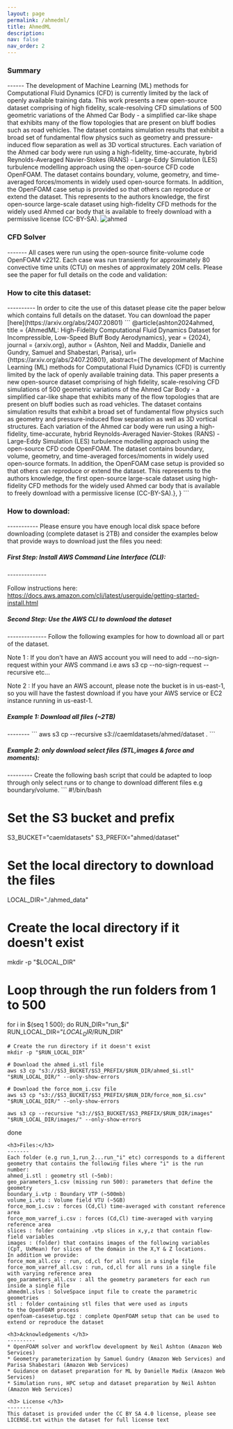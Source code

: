 ```yaml
---
layout: page
permalink: /ahmedml/
title: AhmedML
description: 
nav: false
nav_order: 2
---
```


<h3>Summary</h3>
------
The development of Machine Learning (ML) methods for Computational Fluid Dynamics (CFD) is currently limited by the lack of openly available training data. This work presents a new open-source dataset comprising of high fidelity, scale-resolving CFD simulations of 500 geometric variations of the Ahmed Car Body - a simplified car-like shape that exhibits many of the flow topologies that are present on bluff bodies such as road vehicles. The dataset contains simulation results that exhibit a broad set of fundamental flow physics such as geometry and pressure-induced flow separation as well as 3D vortical structures. Each variation of the Ahmed car body were run using a high-fidelity, time-accurate, hybrid Reynolds-Averaged Navier-Stokes (RANS) - Large-Eddy Simulation (LES) turbulence modelling approach using the open-source CFD code OpenFOAM. The dataset contains boundary, volume, geometry, and time-averaged forces/moments in widely used open-source formats. In addition, the OpenFOAM case setup is provided so that others can reproduce or extend the dataset. This represents to the authors knowledge, the first open-source large-scale dataset using high-fidelity CFD methods for the widely used Ahmed car body that is available to freely download with a permissive license (CC-BY-SA).

<img class="photo" alt="ahmed" src="{{ site.baseurl }}/assets/img/ahmed_body.png">
<h3>CFD Solver</h3>
-------
All cases were run using the open-source finite-volume code OpenFOAM v2212. Each case was run transiently for approximately 80 convective time units (CTU) on meshes of approximately 20M cells.  Please see the paper for full details on the code and validation:

<h3>How to cite this dataset:</h3>
----------
In order to cite the use of this dataset please cite the paper below which contains full details on the dataset. You can download the paper [here](https://arxiv.org/abs/2407.20801)
```
@article{ashton2024ahmed,
    title = {AhmedML: High-Fidelity Computational Fluid Dynamics Dataset for Incompressible, Low-Speed Bluff Body Aerodynamics},
    year = {2024},
    journal = {arxiv.org},
    author = {Ashton, Neil and Maddix, Danielle and Gundry, Samuel and Shabestari, Parisa},
    url={https://arxiv.org/abs/2407.20801},
    abstract={The development of Machine Learning (ML) methods for Computational Fluid Dynamics (CFD) is currently limited by the lack of openly available training data. This paper presents a new open-source dataset comprising of high fidelity, scale-resolving CFD simulations of 500 geometric variations of the Ahmed Car Body - a simplified car-like shape that exhibits many of the flow topologies that are present on bluff bodies such as road vehicles. The dataset contains simulation results that exhibit a broad set of fundamental flow physics such as geometry and pressure-induced flow separation as well as 3D vortical structures. Each variation of the Ahmed car body were run using a high-fidelity, time-accurate, hybrid Reynolds-Averaged Navier-Stokes (RANS) - Large-Eddy Simulation (LES) turbulence modelling approach using the open-source CFD code OpenFOAM. The dataset contains boundary, volume, geometry, and time-averaged forces/moments in widely used open-source formats. In addition, the OpenFOAM case setup is provided so that others can reproduce or extend the dataset. This represents to the authors knowledge, the first open-source large-scale dataset using high-fidelity CFD methods for the widely used Ahmed car body that is available to freely download with a permissive license (CC-BY-SA).},
}
```
<h3>How to download:</h3>
-----------
Please ensure you have enough local disk space before downloading (complete dataset is 2TB) and consider the examples below that provide ways to download just the files you need:

<h5>First Step: Install AWS Command Line Interface (CLI):</h5>
--------------

Follow instructions here: https://docs.aws.amazon.com/cli/latest/userguide/getting-started-install.html

<h5>Second Step: Use the AWS CLI to download the dataset</h5>
--------------
Follow the following examples for how to download all or part of the dataset.

Note 1 : If you don't have an AWS account you will need to add --no-sign-request within your AWS command i.e aws s3 cp --no-sign-request --recursive etc...

Note 2 : If you have an AWS account, please note the bucket is in us-east-1, so you will have the fastest download if you have your AWS service or EC2 instance running in us-east-1.

<h5>Example 1: Download all files (~2TB)</h5>
--------
```
aws s3 cp --recursive s3://caemldatasets/ahmed/dataset .
```
<h5>Example 2: only download select files (STL,images & force and moments):</h5>
---------
Create the following bash script that could be adapted to loop through only select runs or to change to download different files e.g boundary/volume.
```
#!/bin/bash

# Set the S3 bucket and prefix
S3_BUCKET="caemldatasets"
S3_PREFIX="ahmed/dataset"

# Set the local directory to download the files
LOCAL_DIR="./ahmed_data"

# Create the local directory if it doesn't exist
mkdir -p "$LOCAL_DIR"

# Loop through the run folders from 1 to 500
for i in $(seq 1 500); do
    RUN_DIR="run_$i"
    RUN_LOCAL_DIR="$LOCAL_DIR/$RUN_DIR"

    # Create the run directory if it doesn't exist
    mkdir -p "$RUN_LOCAL_DIR"

    # Download the ahmed_i.stl file
    aws s3 cp "s3://$S3_BUCKET/$S3_PREFIX/$RUN_DIR/ahmed_$i.stl" "$RUN_LOCAL_DIR/" --only-show-errors

    # Download the force_mom_i.csv file
    aws s3 cp "s3://$S3_BUCKET/$S3_PREFIX/$RUN_DIR/force_mom_$i.csv" "$RUN_LOCAL_DIR/" --only-show-errors

    aws s3 cp --recursive "s3://$S3_BUCKET/$S3_PREFIX/$RUN_DIR/images" "$RUN_LOCAL_DIR/images/" --only-show-errors
done
```
<h3>Files:</h3>
-------
Each folder (e.g run_1,run_2...run_"i" etc) corresponds to a different geometry that contains the following files where "i" is the run number:
ahmed_i.stl : geometry stl (~5mb):
geo_parameters_1.csv (missing run 500): parameters that define the geometry
boundary_i.vtp : Boundary VTP (~500mb)
volume_i.vtu : Volume field VTU (~5GB)
force_mom_i.csv : forces (Cd,Cl) time-averaged with constant reference area
force_mom_varref_i.csv : forces (Cd,Cl) time-averaged with varying reference area
slices : folder containing .vtp slices in x,y,z that contain flow-field variables
images : (folder) that contains images of the following variables (CpT, UxMean) for slices of the domain in the X,Y & Z locations.
In addition we provide:
force_mom_all.csv : run, cd,cl for all runs in a single file
force_mom_varref_all.csv : run, cd,cl for all runs in a single file with varying reference area
geo_parameters_all.csv : all the geometry parameters for each run inside a single file
ahmedml.slvs : SolveSpace input file to create the parametric geometries
stl : folder containing stl files that were used as inputs
to the OpenFOAM process
openfoam-casesetup.tgz : complete OpenFOAM setup that can be used to
extend or reproduce the dataset

<h3>Acknowledgements </h3>
---------
* OpenFOAM solver and workflow development by Neil Ashton (Amazon Web Services)
* Geometry parameterization by Samuel Gundry (Amazon Web Services) and Parisa Shabestari (Amazon Web Services)
* Guidance on dataset preparation for ML by Danielle Madix (Amazon Web Services)
* Simulation runs, HPC setup and dataset preparation by Neil Ashton (Amazon Web Services)

<h3> License </h3>
--------
This dataset is provided under the CC BY SA 4.0 license, please see LICENSE.txt within the dataset for full license text
